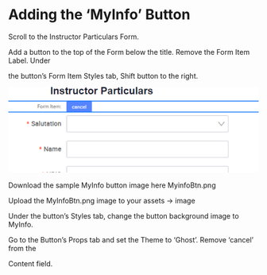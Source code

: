 # Adding the ‘MyInfo’ Button



Scroll to the Instructor Particulars Form.



Add a button to the top of the Form below the title. Remove the Form Item Label. Under

the button’s Form Item Styles tab, Shift button to the right.



![Image Description](./images/image_38.png)

Download the sample MyInfo button image here MyinfoBtn.png

Upload the MyInfoBtn.png image to your assets -> image



Under the button’s Styles tab, change the button background image to MyInfo.







Go to the Button’s Props tab and set the Theme to ‘Ghost’. Remove ‘cancel’ from the



Content field.







